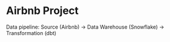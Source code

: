 # Airbnb Project

Data pipeline: Source (Airbnb) -> Data Warehouse (Snowflake) -> Transformation (dbt)
